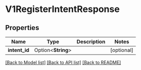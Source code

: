 # V1RegisterIntentResponse

## Properties

| Name          | Type               | Description | Notes      |
| ------------- | ------------------ | ----------- | ---------- |
| **intent_id** | Option<**String**> |             | [optional] |

[[Back to Model list]](../README.md#documentation-for-models) [[Back to API list]](../README.md#documentation-for-api-endpoints) [[Back to README]](../README.md)
